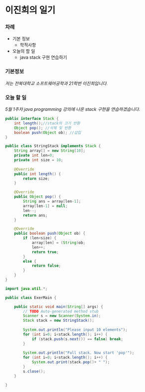 # __이진희의 일기__
### __차례__

 - 기본 정보
     - 학적사항
 - 오늘의 할 일
    - java stack 구현 연습하기


### __기본정보__
 _저는 전북대학교 소프트웨어공학과 21학번 이진희입니다._

### __오늘 할 일__
_5월 1주차 java programming 강의에 나온 stack 구현을 연습하겠습니다._

```java
public interface Stack {
	int length();//stack의 크기 반환
    Object pop(); //삭제 및 반환
    boolean push(Object ob); //삽입
}

public class StringStack implements Stack {
	String array[] = new String[10];
	private int len=0;
	private int size = 10;
	
	@Override
	public int length() {
		return size;
	}

	@Override
	public Object pop() {
		String ans = array[len-1];
		array[len-1] = null;
		len--;
		return ans;
	}

	@Override
	public boolean push(Object ob) {
		if (len<size) {
			array[len] = (String)ob;
			len++;
			return true;
		}
		else {
			return false;
		}
	}
}

import java.util.*;

public class ExerMain {

	public static void main(String[] args) {
		// TODO Auto-generated method stub
		Scanner s = new Scanner(System.in);
		Stack stack = new StringStack();
		
		System.out.println("Please input 10 elements");
		for (int i=0; i<stack.length(); i++) {
			if (stack.push(s.next()) == false) break;
		}
		
		System.out.println("Full stack. Now start 'pop'");
		for (int i=0; i<stack.length(); i++) {
			System.out.print(stack.pop()+ " ");
		}
		s.close();
	}

}
```